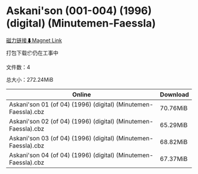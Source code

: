 # Askani'son (001-004) (1996) (digital) (Minutemen-Faessla)

[磁力链接⬇Magnet Link](magnet:?xt=urn:btih:c83c9cfc8d57321aef683969fea22836b26f344b&dn=Askani%27son%20%28001-004%29%20%281996%29%20%28digital%29%20%28Minutemen-Faessla%29)

打包下载📦仍在工事中

文件数：4

总大小：272.24MiB

Online | Download
--- | ---
Askani'son 01 (of 04) (1996) (digital) (Minutemen-Faessla).cbz | 70.76MiB
Askani'son 02 (of 04) (1996) (digital) (Minutemen-Faessla).cbz | 65.29MiB
Askani'son 03 (of 04) (1996) (digital) (Minutemen-Faessla).cbz | 68.82MiB
Askani'son 04 (of 04) (1996) (digital) (Minutemen-Faessla).cbz | 67.37MiB